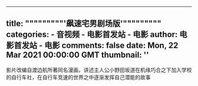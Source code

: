 
---
title: """""""""'飙速宅男剧场版'"""""""""
categories: 
    - 音视频
    - 电影首发站 - 电影
author: 电影首发站 - 电影
comments: false
date: Mon, 22 Mar 2021 00:00:00 GMT
thumbnail: ''
---

<div>   
影片改编自渡边航所著同名漫画，讲述主人公小野田坂道在机缘巧合之下加入学校的自行车社，在自行车竞速的世界之中逐渐发挥自己潜能的故事  
</div>
            